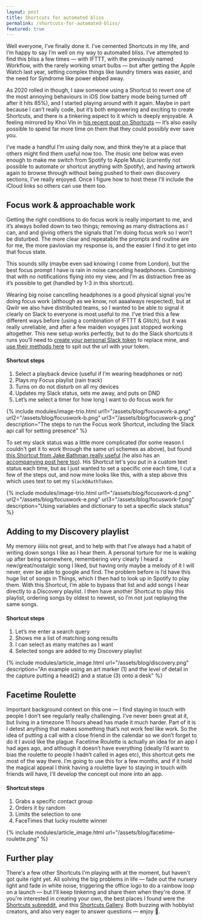 ```yaml
---
layout: post
title: Shortcuts for automated bliss
permalink: /shortcuts-for-automated-bliss/
featured: true
---
```



Well everyone, I’ve finally done it. I’ve cemented Shortcuts in my life, and I’m happy to say I’m well on my way to automated bliss. I’ve attempted to find this bliss a few times — with IFTTT, with the previously named Workflow, with the rarely working smart bulbs — but after getting the Apple Watch last year, setting complex things like laundry timers was easier, and the need for Syndrome like power ebbed away.

As 2020 rolled in though, I saw someone using a Shortcut to revert one of the most annoying behaviours in iOS (low battery mode being turned off after it hits 85%), and I started playing around with it again. Maybe in part because I can’t really code, but it’s both empowering and exciting to create Shortcuts, and there is a tinkering aspect to it which is deeply enjoyable. A feeling mirrored by Khoi Vin in [his recent post on Shortcuts](https://www.subtraction.com/2019/12/04/shortcuts-and-screenshots-on-ios/) — it’s also easily possible to spend far more time on them that they could possibly ever save you.

I’ve made a handful I’m using daily now, and think they’re at a place that others might find them useful now too. The music one below was even enough to make me switch from Spotify to Apple Music (currently not possible to automate or shortcut anything with Spotify), and having artwork again to browse through without being pushed to their own discovery sections, I’ve really enjoyed. Once I figure how to host these I'll include the iCloud links so others can use them too.


## Focus work & approachable work

Getting the right conditions to do focus work is really important to me, and it’s always boiled down to two things; removing as many distractions as I can, and and giving others the signals that I'm doing focus work so I won’t be disturbed. The more clear and repeatable the prompts and routine are for me, the more pavlovian my response is, and the easier I find it to get into that focus state.

This sounds silly (maybe even sad knowing I come from London), but the best focus prompt I have is rain in noise cancelling headphones. Combining that with no notifications flying into my view, and I’m as distraction free as it’s possible to get (handled by 1-3 in this shortcut).  

Wearing big noise cancelling headphones is a good physical signal you’re doing focus work (although as we know, not aaaalways respected), but at Qwilr we also have distributed teams, so I wanted to be able to signal it clearly on Slack to everyone is most useful to me. I’ve tried this a few different ways before (using a combination of IFTTT & Glitch), but it was really unreliable, and after a few maiden voyages just stopped working altogether. This new setup works perfectly, but to do the Slack shortcuts it runs you’ll need to [create your personal Slack token](https://api.slack.com/custom-integrations/legacy-tokens) to replace mine, and [use their methods here](https://api.slack.com/methods/users.profile.set/test) to spit out the url with your token.

#### Shortcut steps
1. Select a playback device (useful if I’m wearing headphones or not)
2. Plays my Focus playlist (rain track)
3. Turns on do not disturb on all my devices
4. Updates my Slack status, sets me away, and puts on DND
5. Let’s me select a timer for how long I want to do focus work for

{% include modules/image-trio.html url1="/assets/blog/focuswork-a.png" url2="/assets/blog/focuswork-b.png" url3="/assets/blog/focuswork-g.png" description="The steps to run the Focus work Shortcut, including the Slack api call for setting presence" %}

To set my slack status was a little more complicated (for some reason I couldn't get it to work through the same url schemes as above), but found [this Shortcut from Jake Bathman really useful](https://routinehub.co/shortcut/2443) (he also has an [accompanying post here too](https://medium.com/@jakebathman/setting-up-a-slack-app-for-use-with-ios-shortcuts-e8e16b15d0f3)). His Shortcut let's you put in a custom text status each time, but as I just wanted to set a specific one each time, I cut a few of the steps out, and now mine looks like this, with a step above this which uses text to set my `SlackOAuthToken`.

{% include modules/image-trio.html url1="/assets/blog/focuswork-d.png" url2="/assets/blog/focuswork-e.png" url3="/assets/blog/focuswork-f.png" description="Using variables and dictionary to set a specific slack status" %}

## Adding to my Discovery playlist

My memory iiiiiis not great, and to help with that I’ve always had a habit of writing down songs I like as I hear them. A personal torture for me is waking up after being somewhere, remembering very clearly I heard a new/great/nostalgic song I liked, but having only maybe a melody of it I will never, ever be able to google and find. The problem before is I’d have this huge list of songs in Things, which I then had to look up in Spotify to play them. With this Shortcut, I’m able to bypass that list and add songs I hear directly to a Discovery playlist. I then have another Shortcut to play this playlist, ordering songs by oldest to newest, so I’m not just replaying the same songs.

#### Shortcut steps
1. Let’s me enter a search query
2. Shows me a list of matching song results
3. I can select as many matches as I want
4. Selected songs are added to my Discovery playlist

{% include modules/article_image.html url="/assets/blog/discovery.png" description="An example using an art marker (1) and the level of detail in the capture putting a head(2) and a statue (3) onto a desk" %}

## Facetime Roulette

Important background context on this one — I find staying in touch with people I don’t see regularly really challenging. I’ve never been great at it, but living in a timezone 11 hours ahead has made it much harder. Part of it is I detest anything that makes something that’s not work feel like work. So the idea of putting a call with a close friend in the calendar so we don’t forget to do it I avoid like the plague. Facetime Roulette is actually an idea for an app I had ages ago, and although it doesn’t have everything (ideally I’d want to bias the roulette to people I hadn’t called in ages etc), this shortcut gets me most of the way there. I’m going to use this for a few months, and if it hold the magical appeal I think having a roulette layer to staying in touch with friends will have, I’ll develop the concept out more into an app.

#### Shortcut steps
1. Grabs a specific contact group
2. Orders it by random
3. Limits the selection to one
4. FaceTimes that lucky roulette winner

{% include modules/article_image.html url="/assets/blog/facetime-roulette.png" %}

## Further play
There's a few other Shortcuts I'm playing with at the moment, but haven't got quite right yet. All solving the big problems in life — fade out the nursery light and fade in white noise, triggering the office logo to do a rainbow loop on a launch — but I'll keep tinkering and share them when they're done. If you're interested in creating your own, the best places I found were the [Shortcuts subreddit](https://www.reddit.com/r/shortcuts/), and this [Shortcuts Gallery](https://shortcutsgallery.com). Both buzzing with hobbyist creators, and also very eager to answer questions — enjoy 🙂.

